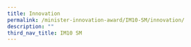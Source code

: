 ```yaml
---
title: Innovation
permalink: /minister-innovation-award/IM10-SM/innovation/
description: ""
third_nav_title: IM10 SM
---
```

